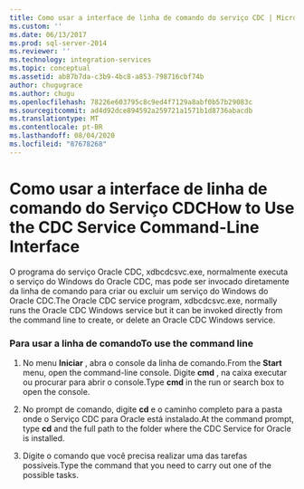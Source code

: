 ```yaml
---
title: Como usar a interface de linha de comando do serviço CDC | Microsoft Docs
ms.custom: ''
ms.date: 06/13/2017
ms.prod: sql-server-2014
ms.reviewer: ''
ms.technology: integration-services
ms.topic: conceptual
ms.assetid: ab87b7da-c3b9-4bc8-a853-798716cbf74b
author: chugugrace
ms.author: chugu
ms.openlocfilehash: 78226e603795c8c9ed4f7129a8abf0b57b29083c
ms.sourcegitcommit: ad4d92dce894592a259721a1571b1d8736abacdb
ms.translationtype: MT
ms.contentlocale: pt-BR
ms.lasthandoff: 08/04/2020
ms.locfileid: "87678268"
---
```

# <a name="how-to-use-the-cdc-service-command-line-interface"></a><span data-ttu-id="a2a47-102">Como usar a interface de linha de comando do Serviço CDC</span><span class="sxs-lookup"><span data-stu-id="a2a47-102">How to Use the CDC Service Command-Line Interface</span></span>
  <span data-ttu-id="a2a47-103">O programa do serviço Oracle CDC, xdbcdcsvc.exe, normalmente executa o serviço do Windows do Oracle CDC, mas pode ser invocado diretamente da linha de comando para criar ou excluir um serviço do Windows do Oracle CDC.</span><span class="sxs-lookup"><span data-stu-id="a2a47-103">The Oracle CDC service program, xdbcdcsvc.exe, normally runs the Oracle CDC Windows service but it can be invoked directly from the command line to create, or delete an Oracle CDC Windows service.</span></span>  
  
### <a name="to-use-the-command-line"></a><span data-ttu-id="a2a47-104">Para usar a linha de comando</span><span class="sxs-lookup"><span data-stu-id="a2a47-104">To use the command line</span></span>  
  
1.  <span data-ttu-id="a2a47-105">No menu **Iniciar** , abra o console da linha de comando.</span><span class="sxs-lookup"><span data-stu-id="a2a47-105">From the **Start** menu, open the command-line console.</span></span> <span data-ttu-id="a2a47-106">Digite **cmd** , na caixa executar ou procurar para abrir o console.</span><span class="sxs-lookup"><span data-stu-id="a2a47-106">Type **cmd** in the run or search box to open the console.</span></span>  
  
2.  <span data-ttu-id="a2a47-107">No prompt de comando, digite **cd** e o caminho completo para a pasta onde o Serviço CDC para Oracle está instalado.</span><span class="sxs-lookup"><span data-stu-id="a2a47-107">At the command prompt, type **cd** and the full path to the folder where the CDC Service for Oracle is installed.</span></span>  
  
3.  <span data-ttu-id="a2a47-108">Digite o comando que você precisa realizar uma das tarefas possíveis.</span><span class="sxs-lookup"><span data-stu-id="a2a47-108">Type the command that you need to carry out one of the possible tasks.</span></span>  
  
  
